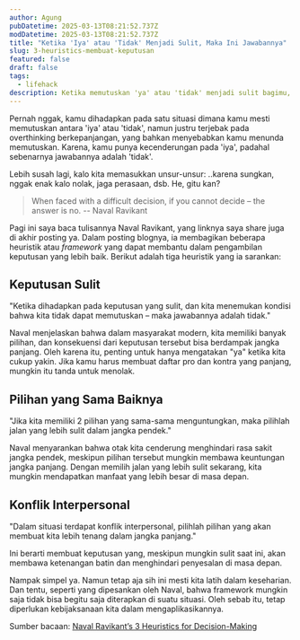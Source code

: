 ```yaml
---
author: Agung
pubDatetime: 2025-03-13T08:21:52.737Z
modDatetime: 2025-03-13T08:21:52.737Z
title: "Ketika 'Iya' atau 'Tidak' Menjadi Sulit, Maka Ini Jawabannya"
slug: 3-heuristics-membuat-keputusan
featured: false
draft: false
tags:
  - lifehack
description: Ketika memutuskan 'ya' atau 'tidak' menjadi sulit bagimu, maka ini panduan agar kamu tidak tersesat.
---
```


Pernah nggak, kamu dihadapkan pada satu situasi dimana kamu mesti memutuskan antara 'iya' atau 'tidak', namun justru terjebak pada overthinking berkepanjangan, yang bahkan menyebabkan kamu menunda memutuskan. Karena, kamu punya kecenderungan pada 'iya', padahal sebenarnya jawabannya adalah 'tidak'.

Lebih susah lagi, kalo kita memasukkan unsur-unsur: ..karena sungkan, nggak enak kalo nolak, jaga perasaan, dsb. He, gitu kan?

>When faced with a difficult decision, if you cannot decide – the answer is no. -- Naval Ravikant

Pagi ini saya baca tulisannya Naval Ravikant, yang linknya saya share juga di akhir posting ya. Dalam posting blognya, ia membagikan beberapa heuristik atau *framework* yang dapat membantu dalam pengambilan keputusan yang lebih baik. Berikut adalah tiga heuristik yang ia sarankan:

## Keputusan Sulit
   
"Ketika dihadapkan pada keputusan yang sulit, dan kita menemukan kondisi bahwa kita tidak dapat memutuskan – maka jawabannya adalah tidak."
   
Naval menjelaskan bahwa dalam masyarakat modern, kita memiliki banyak pilihan, dan konsekuensi dari keputusan tersebut bisa berdampak jangka panjang. Oleh karena itu, penting untuk hanya mengatakan "ya" ketika kita cukup yakin. Jika kamu harus membuat daftar pro dan kontra yang panjang, mungkin itu tanda untuk menolak.

## Pilihan yang Sama Baiknya

"Jika kita memiliki 2 pilihan yang sama-sama menguntungkan, maka pilihlah jalan yang lebih sulit dalam jangka pendek."

Naval menyarankan bahwa otak kita cenderung menghindari rasa sakit jangka pendek, meskipun pilihan tersebut mungkin membawa keuntungan jangka panjang. Dengan memilih jalan yang lebih sulit sekarang, kita mungkin mendapatkan manfaat yang lebih besar di masa depan.

## Konflik Interpersonal

"Dalam situasi terdapat konflik interpersonal, pilihlah pilihan yang akan membuat kita lebih tenang dalam jangka panjang."

Ini berarti membuat keputusan yang, meskipun mungkin sulit saat ini, akan membawa ketenangan batin dan menghindari penyesalan di masa depan.

Nampak simpel ya. Namun tetap aja sih ini mesti kita latih dalam keseharian. Dan tentu, seperti yang dipesankan oleh Naval, bahwa framework mungkin saja tidak bisa begitu saja diterapkan di suatu situasi. Oleh sebab itu, tetap diperlukan kebijaksanaan kita dalam mengaplikasikannya.

Sumber bacaan: [Naval Ravikant’s 3 Heuristics for Decision-Making](https://tanmaymunigala.com/decision-making/)